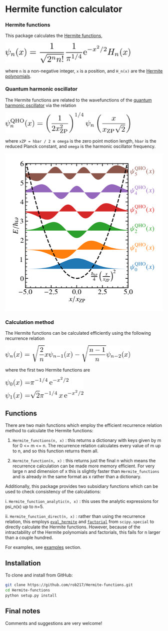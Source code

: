# Hermite function calculator

### Hermite functions
This package calculates the [Hermite functions](https://en.wikipedia.org/wiki/Hermite_polynomials#Hermite_functions),

<img src="https://github.com/Rob217/Hermite-functions/blob/master/equations/Hermite_functions.png" width="400" />
<!---
\psi_n(x) = \frac{1}{\sqrt{2^n n!}} \frac{1}{\pi^{1/4}} \text{e}^{-x^2/2} H_n(x)
-->

where `n` is a non-negative integer, `x` is a position, and `H_n(x)` are the [Hermite polynomials](https://en.wikipedia.org/wiki/Hermite_polynomials).

### Quantum harmonic oscillator
The Hermite functions are related to the wavefunctions of the [quantum harmonic oscillator](https://en.wikipedia.org/wiki/Quantum_harmonic_oscillator) via the relation

<img src="https://github.com/Rob217/Hermite-functions/blob/master/equations/QHO_wavefunctions.png" width="400" />
<!---
\psi_n^{\mathrm{QHO}}(x) = \left(\frac{1}{2 x_{\mathrm{ZP}}^2}\right)^{1/4}  \psi_n\left(\frac{x}{x_{\mathrm{ZP}} \sqrt{2}}\right)
-->

where `xZP = hbar / 2 m omega` is the zero point motion length, `hbar` is the reduced Planck constant, and `omega` is the harmonic oscillator frequency.

![alt text](https://github.com/Rob217/Hermite-functions/blob/master/examples/QHO_states.png "Quantum harmonic oscillator wavefunctions")


### Calculation method
The Hermite functions can be calculated efficiently using the following recurrence relation

<img src="https://github.com/Rob217/Hermite-functions/blob/master/equations/recurrence_relation.png" width="400" />
<!---
\psi_n(x) = \sqrt{\frac{2}{n}} x \psi_{n-1}(x) - \sqrt{\frac{n-1}{n}} \psi_{n-2}(x)
-->

where the first two Hermite functions are

<img src="https://github.com/Rob217/Hermite-functions/blob/master/equations/first_hermite_functions.png" width="250" />
<!---
\psi_0(x) = & \pi^{-1/4} \,\mathrm{e}^{-x^2/2}
\\
\psi_1(x) = & \sqrt{2} \pi^{-1/4} \,x\, \mathrm{e}^{-x^2/2}
-->

## Functions

There are two main functions which employ the efficient recurrence relation method to calculate the Hermite functions:

1. `Hermite_functions(n, x)` : this returns a dictionary with keys given by m for 0 <= m <= n. The recurrence relation calculates every value of m up to n, and so this function returns them all.

2. `Hermite_function(n, x)` : this returns just the final n which means the recurrence calculation can be made more memory efficient. For very large n and dimension of x this is slightly faster than `Hermite_functions` and is already in the same format as x rather than a dictionary.

Additionally, this package provides two subsidiary functions which can be used to check consistency of the calculations:

i. `Hermite_function_analytic(n, x)` : this uses the analytic expressions for psi_n(x) up to n=5.

ii. `Hermite_function_direct(n, x)` : rather than using the recurrence relation, this employs  [```eval_hermite```](https://docs.scipy.org/doc/scipy/reference/generated/scipy.special.eval_hermite.html) and [```factorial```](https://docs.scipy.org/doc/scipy/reference/generated/scipy.special.factorial.html?highlight=factorial#scipy.special.factorial) from `scipy.special` to directly calculate the Hermite functions. However, because of the intractability of the Hermite polynomials and factorials, this fails for n larger than a couple hundred.

For examples, see [examples](https://github.com/Rob217/Hermite-functions/tree/master/examples) section.


## Installation

To clone and install from GitHub:
```bash
git clone https://github.com/rob217/Hermite-functions.git
cd Hermite-functions
python setup.py install
```

## Final notes

Comments and suggestions are very welcome!
